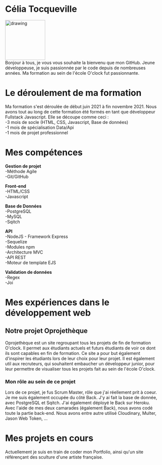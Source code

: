 # Célia Tocqueville
<img src="./../0.jpg" alt="drawing" width="130"/>
<br>
Bonjour à tous, je vous vous souhaite la bienvenu que mon GitHub. 
Jeune développeuse, je suis passionnée par le code depuis de nombreuses années. 
Ma formation au sein de l'école O'clock fut passionnante. 

# Le déroulement de ma formation
Ma formation s'est déroulée de début juin 2021 à fin novembre 2021.
Nous avons tout au long de cette formation été formés en tant que développeur Fullstack Javascript. 
Elle se découpe comme ceci :
<br>
-3 mois de socle (HTML, CSS, Javascript, Base
de données)
<br>
-1 mois de spécialisation Data/Api
<br>
-1 mois de projet professionnel

# Mes compétences
**Gestion de projet**
<br>
-Méthode Agile
<br>
-Git/GitHub

**Front-end**
<br>
-HTML/CSS
<br>
-Javascript

**Base de Données**
<br>
-PostgreSQL
<br>
-MySQL
<br>
-Sqitch

**API**
<br>
-NodeJS - Framework Express
<br>
-Sequelize
<br>
-Modules npm
<br>
-Architecture MVC
<br>
-API REST
<br>
-Moteur de template EJS

**Validation de données** 
<br>
-Regex
<br>
-Joi

# Mes expériences dans le développement web

## Notre projet Oprojethèque
Oprojethèque est un site regroupant tous les projets de fin de formation O'clock. Il permet aux étudiants actuels et futurs étudiants de voir ce dont ils sont capables en fin de formation. Ce site a pour but également d'inspirer les étudiants lors de leur choix pour leur projet. Il est également util aux recruteurs, qui souhaitent embaucher un développeur junior, pour leur permettre de visualiser tous les projets fait au sein de l'école O'clock.

### Mon rôle au sein de ce projet
Lors de ce projet, je fus Scrum Master, rôle que j'ai réellement prit à coeur. Je me suis également occupée du côté Back. J'y ai fait la base de donnée, avec PostgreSQL et Sqitch. J'ai également déployé le Back sur Heroku. 
Avec l'aide de mes deux camarades (également Back), nous avons codé toute la partie back-end. Nous avons entre autre utilisé Cloudinary, Multer, Jason Web Token, ...

# Mes projets en cours
Actuellement je suis en train de coder mon Portfolio, ainsi qu'un site référençant des sculture d'une artiste française. 